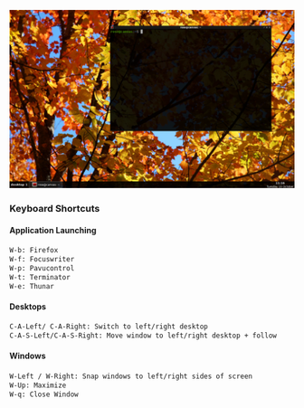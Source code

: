 ![Alt text](screenshot.png?raw=true "Optional Title")

### Keyboard Shortcuts

#### Application Launching
```
W-b: Firefox
W-f: Focuswriter
W-p: Pavucontrol
W-t: Terminator
W-e: Thunar
```

#### Desktops
```
C-A-Left/ C-A-Right: Switch to left/right desktop
C-A-S-Left/C-A-S-Right: Move window to left/right desktop + follow
```

#### Windows
```
W-Left / W-Right: Snap windows to left/right sides of screen
W-Up: Maximize
W-q: Close Window
```
